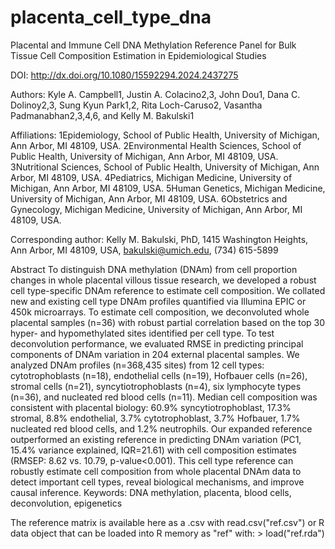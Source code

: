 # placenta_cell_type_dna

Placental and Immune Cell DNA Methylation Reference Panel for Bulk Tissue Cell Composition Estimation in Epidemiological Studies

DOI: http://dx.doi.org/10.1080/15592294.2024.2437275

Authors: Kyle A. Campbell1, Justin A. Colacino2,3, John Dou1, Dana C. Dolinoy2,3, Sung Kyun Park1,2, Rita Loch-Caruso2, Vasantha Padmanabhan2,3,4,6, and Kelly M. Bakulski1

Affiliations:
1Epidemiology, School of Public Health, University of Michigan, Ann Arbor, MI 48109, USA.
2Environmental Health Sciences, School of Public Health, University of Michigan, Ann Arbor, MI 48109, USA.
3Nutritional Sciences, School of Public Health, University of Michigan, Ann Arbor, MI 48109, USA.
4Pediatrics, Michigan Medicine, University of Michigan, Ann Arbor, MI 48109, USA.
5Human Genetics, Michigan Medicine, University of Michigan, Ann Arbor, MI 48109, USA.
6Obstetrics and Gynecology, Michigan Medicine, University of Michigan, Ann Arbor, MI 48109, USA.

Corresponding author: Kelly M. Bakulski, PhD, 1415 Washington Heights, Ann Arbor, MI 48109, USA, bakulski@umich.edu, (734) 615-5899

Abstract
To distinguish DNA methylation (DNAm) from cell proportion changes in whole placental villous tissue research, we developed a robust cell type-specific DNAm reference to estimate cell composition. We collated new and existing cell type DNAm profiles quantified via Illumina EPIC or 450k microarrays. To estimate cell composition, we deconvoluted whole placental samples (n=36) with robust partial correlation based on the top 30 hyper- and hypomethylated sites identified per cell type. To test deconvolution performance, we evaluated RMSE in predicting principal components of DNAm variation in 204 external placental samples. We analyzed DNAm profiles (n=368,435 sites) from 12 cell types: cytotrophoblasts (n=18), endothelial cells (n=19), Hofbauer cells (n=26), stromal cells (n=21), syncytiotrophoblasts (n=4), six lymphocyte types (n=36), and nucleated red blood cells (n=11). Median cell composition was consistent with placental biology: 60.9% syncytiotrophoblast, 17.3% stromal, 8.8% endothelial, 3.7% cytotrophoblast, 3.7% Hofbauer, 1.7% nucleated red blood cells, and 1.2% neutrophils. Our expanded reference outperformed an existing reference in predicting DNAm variation (PC1, 15.4% variance explained, IQR=21.61) with cell composition estimates (RMSEP: 8.62 vs. 10.79, p-value<0.001). This cell type reference can robustly estimate cell composition from whole placental DNAm data to detect important cell types, reveal biological mechanisms, and improve causal inference.
Keywords: DNA methylation, placenta, blood cells, deconvolution, epigenetics

The reference matrix is available here as a .csv with read.csv("ref.csv") or R data object that can be loaded into R memory as "ref" with: > load("ref.rda") 
